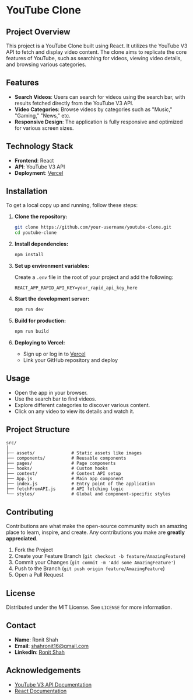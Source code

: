 
# YouTube Clone

## Project Overview

This project is a YouTube Clone built using React. It utilizes the YouTube V3 API to fetch and display video content. The clone aims to replicate the core features of YouTube, such as searching for videos, viewing video details, and browsing various categories.

## Features

- **Search Videos**: Users can search for videos using the search bar, with results fetched directly from the YouTube V3 API.
- **Video Categories**: Browse videos by categories such as "Music," "Gaming," "News," etc.
- **Responsive Design**: The application is fully responsive and optimized for various screen sizes.

## Technology Stack

- **Frontend**: React
- **API**: YouTube V3 API
- **Deployment**: [Vercel](https://vercel.com)

## Installation

To get a local copy up and running, follow these steps:

1. **Clone the repository:**
   ```bash
   git clone https://github.com/your-username/youtube-clone.git
   cd youtube-clone
   ```

2. **Install dependencies:**
   ```bash
   npm install
   ```

3. **Set up environment variables:**

   Create a `.env` file in the root of your project and add the following:

   ```
   REACT_APP_RAPID_API_KEY=your_rapid_api_key_here
   ```

4. **Start the development server:**
   ```bash
   npm run dev
   ```

5. **Build for production:**
   ```bash
   npm run build
   ```

6. **Deploying to Vercel:**
   - Sign up or log in to [Vercel](https://vercel.com)
   - Link your GitHub repository and deploy

## Usage

- Open the app in your browser.
- Use the search bar to find videos.
- Explore different categories to discover various content.
- Click on any video to view its details and watch it.

## Project Structure

```
src/
│
├── assets/              # Static assets like images
├── components/          # Reusable components
├── pages/               # Page components
├── hooks/               # Custom hooks
├── context/             # Context API setup
├── App.js               # Main app component
├── index.js             # Entry point of the application
├── fetchFromAPI.js      # API fetching logic
└── styles/              # Global and component-specific styles
```

## Contributing

Contributions are what make the open-source community such an amazing place to learn, inspire, and create. Any contributions you make are **greatly appreciated**.

1. Fork the Project
2. Create your Feature Branch (`git checkout -b feature/AmazingFeature`)
3. Commit your Changes (`git commit -m 'Add some AmazingFeature'`)
4. Push to the Branch (`git push origin feature/AmazingFeature`)
5. Open a Pull Request

## License

Distributed under the MIT License. See `LICENSE` for more information.

## Contact

- **Name**: Ronit Shah
- **Email**: [shahronit16@gmail.com](mailto:shahronit16@example.com)
- **LinkedIn**: [Ronit Shah](https://www.linkedin.com/in/ronit-shah-02a9a227a/)

## Acknowledgements

- [YouTube V3 API Documentation](https://developers.google.com/youtube/v3)
- [React Documentation](https://reactjs.org/docs/getting-started.html)


